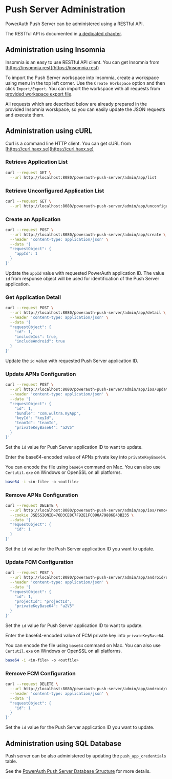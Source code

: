 # Push Server Administration

PowerAuth Push Server can be administered using a RESTful API.

The RESTful API is documented in [a dedicated chapter](./Push-Server-API.md).

## Administration using Insomnia

Insomnia is an easy to use RESTful API client. You can get Insomnia from [https://insomnia.rest](https://insomnia.rest)

To import the Push Server workspace into Insomnia, create a workspace using menu in the top left corner. Use the `Create Workspace` option and then click `Import/Export`. You can import the workspace with all requests from [provided workspace export file](./data/Push_Server_Insomnia.zip).

All requests which are described below are already prepared in the provided Insomnia worskpace, so you can easily update the JSON requests and execute them.

## Administration using cURL

Curl is a command line HTTP client. You can get cURL from [https://curl.haxx.se](https://curl.haxx.se)

### Retrieve Application List

```sh
curl --request GET \
  --url http://localhost:8080/powerauth-push-server/admin/app/list
```

### Retrieve Unconfigured Application List

```sh
curl --request GET \
  --url http://localhost:8080/powerauth-push-server/admin/app/unconfigured/list
```

### Create an Application

```sh
curl --request POST \
  --url http://localhost:8080/powerauth-push-server/admin/app/create \
  --header 'content-type: application/json' \
  --data '{
  "requestObject": {
    "appId": 1
  }
}'
```

Update the `appId` value with requested PowerAuth application ID. The value `id` from response object will be used for identification of the Push Server application.

### Get Application Detail

```sh
curl --request POST \
  --url http://localhost:8080/powerauth-push-server/admin/app/detail \
  --header 'content-type: application/json' \
  --data '{
  "requestObject": {
    "id": 1,
    "includeIos": true,
    "includeAndroid": true
  }
}'
```

Update the `id` value with requested Push Server application ID.

### Update APNs Configuration

```sh
curl --request POST \
  --url http://localhost:8080/powerauth-push-server/admin/app/ios/update \
  --header 'content-type: application/json' \
  --data '{
  "requestObject": {
    "id": 1,
    "bundle": "com.wultra.myApp",
    "keyId": "keyId",
    "teamId": "teamId",
    "privateKeyBase64": "a2V5"
  }
}'
```

Set the `id` value for Push Server application ID to want to update.

Enter the base64-encoded value of APNs private key into `privateKeyBase64`.

You can encode the file using `base64` command on Mac. You can also use `Certutil.exe` on Windows or OpenSSL on all platforms.

```sh
base64 -i <in-file> -o <outfile>
```

### Remove APNs Configuration

```sh
curl --request DELETE \
  --url http://localhost:8080/powerauth-push-server/admin/app/ios/remove \
  --cookie JSESSIONID=76D3CE8C7F92E1FC090A79886E43B235 \
  --data '{
  "requestObject": {
    "id": 1
  }
}'
```

Set the `id` value for the Push Server application ID you want to update.

### Update FCM Configuration

```sh
curl --request POST \
  --url http://localhost:8080/powerauth-push-server/admin/app/android/update \
  --header 'content-type: application/json' \
  --data '{
  "requestObject": {
    "id": 1,
    "projectId": "projectId",
    "privateKeyBase64": "a2V5"
  }
}'
```

Set the `id` value for Push Server application ID to want to update.

Enter the base64-encoded value of FCM private key into `privateKeyBase64`.

You can encode the file using `base64` command on Mac. You can also use `Certutil.exe` on Windows or OpenSSL on all platforms.

```sh
base64 -i <in-file> -o <outfile>
```

### Remove FCM Configuration

```sh
curl --request DELETE \
  --url http://localhost:8080/powerauth-push-server/admin/app/android/remove \
  --header 'content-type: application/json' \
  --data '{
  "requestObject": {
    "id": 1
  }
}'
```

Set the `id` value for the Push Server application ID you want to update.

## Administration using SQL Database

Push server can be also administered by updating the `push_app_credentials` table.

See the [PowerAuth Push Server Database Structure](./Push-Server-Database.md) for more details.
